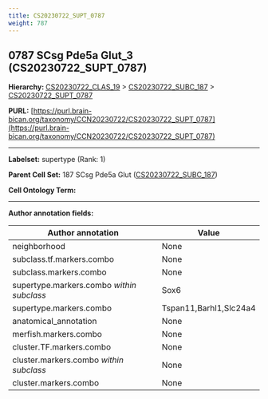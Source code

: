 ```yaml
---
title: CS20230722_SUPT_0787
weight: 787
---
```

## 0787 SCsg Pde5a Glut_3 (CS20230722_SUPT_0787)
<b>Hierarchy: </b>
[CS20230722_CLAS_19](../CS20230722_CLAS_19) >
[CS20230722_SUBC_187](../CS20230722_SUBC_187) >
[CS20230722_SUPT_0787](../CS20230722_SUPT_0787)

**PURL:** [https://purl.brain-bican.org/taxonomy/CCN20230722/CS20230722_SUPT_0787](https://purl.brain-bican.org/taxonomy/CCN20230722/CS20230722_SUPT_0787)

---


**Labelset:** supertype (Rank: 1)

**Parent Cell Set:** 187 SCsg Pde5a Glut ([CS20230722_SUBC_187](../CS20230722_SUBC_187))



**Cell Ontology Term:** 

[MARKER GENES.]: #


---

[TRANSFERRED ANNOTATIONS.]: #


[AUTHOR ANNOTATION FIELDS.]: #


**Author annotation fields:**

| Author annotation | Value |
|-------------------|-------|
|neighborhood|None|
|subclass.tf.markers.combo|None|
|subclass.markers.combo|None|
|supertype.markers.combo _within subclass_|Sox6|
|supertype.markers.combo|Tspan11,Barhl1,Slc24a4|
|anatomical_annotation|None|
|merfish.markers.combo|None|
|cluster.TF.markers.combo|None|
|cluster.markers.combo _within subclass_|None|
|cluster.markers.combo|None|

